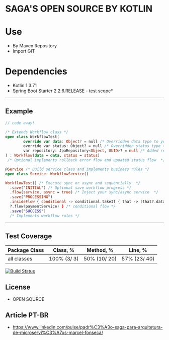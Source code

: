SAGA'S OPEN SOURCE BY KOTLIN
==============

# Use

- By Maven Repository
- Import GIT

# Dependencies

- Kotlin 1.3.71
- Spring Boot Starter 2.2.6.RELEASE - test scope*

---

## Example

```Kotlin
// code away!

/* Extends Workflow class */
open class WorkflowTest( 
        override var data: Object? = null /* Overridden data type to your context */
        override var status: Object? = null /* Overridden status type to your context */
        var repository: JpaRepository<Object, UUID>? = null /* Added repository to your context */
) : Workflow(data = data, status = status) 
 /* Optional implements rollback error flow and updated status flow  */

@Service /* Build service class and implements business rules */
open class Service: WorkflowService()  

WorkflowTest() /* Execute sync or async and sequentially  */
  .save("INITIAL") /* Optional save workflow progress */
  .flow(service, async = true) /* Inject your sync/async service  */
  .save("PROCESSING")
  .insideFlow { conditional -> conditional.takeIf { that -> (that?.data as Product).goPay!! }
  ?.flow(paymentService) } /* conditional flow */
  .save("SUCCESS")
  /* Implements workflow rules */
```

---

## Test Coverage
| Package Class |   Class, %   |      Method, %    |      Line, %       |
| --------------| -------------|-------------------| -------------------|   
|  all classes  |  100% (3/ 3) |  50% (10/ 20)   |   57% (23/ 40)   |

[![Build Status](http://img.shields.io/travis/badges/badgerbadgerbadger.svg?style=flat-square)](https://travis-ci.org/badges/badgerbadgerbadger)

## License
- OPEN SOURCE

## Article PT-BR
- https://www.linkedin.com/pulse/padr%C3%A3o-saga-para-arquitetura-de-microservi%C3%A7os-marcel-fonseca/
